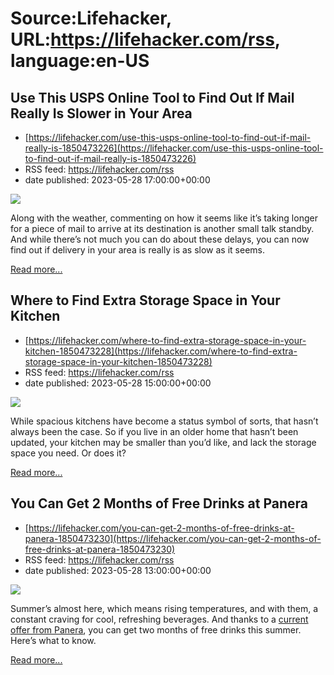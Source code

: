 # Source:Lifehacker, URL:https://lifehacker.com/rss, language:en-US

## Use This USPS Online Tool to Find Out If Mail Really Is Slower in Your Area
 - [https://lifehacker.com/use-this-usps-online-tool-to-find-out-if-mail-really-is-1850473226](https://lifehacker.com/use-this-usps-online-tool-to-find-out-if-mail-really-is-1850473226)
 - RSS feed: https://lifehacker.com/rss
 - date published: 2023-05-28 17:00:00+00:00

<img class="type:primaryImage" src="https://i.kinja-img.com/gawker-media/image/upload/s--jLv_8BSm--/c_fit,fl_progressive,q_80,w_636/3dd0d1e3ad5fa08ce9940429e5066d29.jpg" /><p>Along with the weather, commenting on how it seems like it’s taking longer for a piece of mail to arrive at its destination is another small talk standby. And while there’s not much you can do about these delays, you can now find out if delivery in your area is really is as slow as it seems.</p><p><a href="https://lifehacker.com/use-this-usps-online-tool-to-find-out-if-mail-really-is-1850473226">Read more...</a></p>

## Where to Find Extra Storage Space in Your Kitchen
 - [https://lifehacker.com/where-to-find-extra-storage-space-in-your-kitchen-1850473228](https://lifehacker.com/where-to-find-extra-storage-space-in-your-kitchen-1850473228)
 - RSS feed: https://lifehacker.com/rss
 - date published: 2023-05-28 15:00:00+00:00

<img class="type:primaryImage" src="https://i.kinja-img.com/gawker-media/image/upload/s--u4IRIDoB--/c_fit,fl_progressive,q_80,w_636/ad72ce83c232d0c636d958e1d0e62d5d.jpg" /><p>While spacious kitchens have become a status symbol of sorts, that hasn’t always been the case. So if you live in an older home that hasn’t been updated, your kitchen may be smaller than you’d like, and lack the storage space you need. Or does it?</p><p><a href="https://lifehacker.com/where-to-find-extra-storage-space-in-your-kitchen-1850473228">Read more...</a></p>

## You Can Get 2 Months of Free Drinks at Panera
 - [https://lifehacker.com/you-can-get-2-months-of-free-drinks-at-panera-1850473230](https://lifehacker.com/you-can-get-2-months-of-free-drinks-at-panera-1850473230)
 - RSS feed: https://lifehacker.com/rss
 - date published: 2023-05-28 13:00:00+00:00

<img class="type:primaryImage" src="https://i.kinja-img.com/gawker-media/image/upload/s--BWo9VbLV--/c_fit,fl_progressive,q_80,w_636/84bb8fbb37d9f24a2536c3e827f5f794.jpg" /><p>Summer’s almost here, which means rising temperatures, and with them, a constant craving for cool, refreshing beverages. And thanks to a <a href="https://www.panerabread.com/en-us/app/subscription/1/registration-flow.html?intcmp=hero-con-c-mypanera-coffee-page" rel="noopener noreferrer" target="_blank">current offer from Panera</a>, you can get two months of free drinks this summer. Here’s what to know.</p><p><a href="https://lifehacker.com/you-can-get-2-months-of-free-drinks-at-panera-1850473230">Read more...</a></p>

